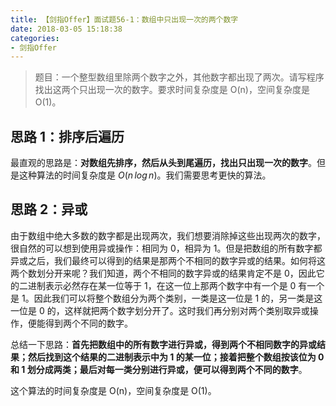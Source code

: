 ```yaml
---
title: 【剑指Offer】面试题56-1：数组中只出现一次的两个数字
date: 2018-03-05 15:18:38
categories:
- 剑指Offer
---
```


> 题目：一个整型数组里除两个数字之外，其他数字都出现了两次。请写程序找出这两个只出现一次的数字。要求时间复杂度是 O(n)，空间复杂度是 O(1)。

<!-- more -->

## 思路 1：排序后遍历

最直观的思路是：**对数组先排序，然后从头到尾遍历，找出只出现一次的数字**。但是这种算法的时间复杂度是 $O(n\,log\,n)$。我们需要思考更快的算法。

## 思路 2：异或

由于数组中绝大多数的数字都是出现两次，我们想要消除掉这些出现两次的数字，很自然的可以想到使用异或操作：相同为 0，相异为 1。但是把数组的所有数字都异或之后，我们最终可以得到的结果是那两个不相同的数字异或的结果。如何将这两个数划分开来呢？我们知道，两个不相同的数字异或的结果肯定不是 0，因此它的二进制表示必然存在某一位等于 1，在这一位上那两个数字中有一个是 0 有一个是 1。因此我们可以将整个数组分为两个类别，一类是这一位是 1 的，另一类是这一位是 0 的，这样就把两个数字划分开了。这时我们再分别对两个类别取异或操作，便能得到两个不同的数字。

总结一下思路：**首先把数组中的所有数字进行异或，得到两个不相同数字的异或结果；然后找到这个结果的二进制表示中为 1 的某一位；接着把整个数组按该位为 0 和 1 划分成两类；最后对每一类分别进行异或，便可以得到两个不同的数字**。

这个算法的时间复杂度是 O(n)，空间复杂度是 O(1)。